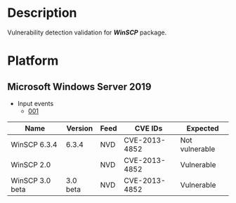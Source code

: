 # Description

Vulnerability detection validation for **_WinSCP_** package.

# Platform

## Microsoft Windows Server 2019

- Input events
  - [001](input_001.json)

| Name            | Version             | Feed      | CVE IDs       | Expected       |
|-----------------|---------------------|-----------|---------------|----------------|
| WinSCP 6.3.4    | 6.3.4               | NVD       | CVE-2013-4852 | Not vulnerable |
| WinSCP 2.0      |                     | NVD       | CVE-2013-4852 | Vulnerable     |
| WinSCP 3.0 beta | 3.0 beta            | NVD       | CVE-2013-4852 | Vulnerable     |
